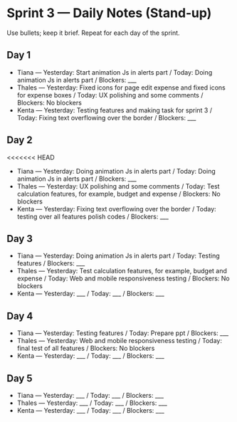 # Sprint 3 — Daily Notes (Stand‑up)

Use bullets; keep it brief. Repeat for each day of the sprint.

## Day 1
- Tiana — Yesterday: Start animation Js in alerts part / Today: Doing animation Js in alerts part / Blockers: ___
- Thales — Yesterday: Fixed icons for page edit expense and fixed icons for expense boxes / Today: UX polishing and some comments / Blockers: No blockers
- Kenta — Yesterday: Testing features and making task for sprint 3  / Today: Fixing text overflowing over the border / Blockers: ___

## Day 2
<<<<<<< HEAD
- Tiana — Yesterday: Doing animation Js in alerts part / Today: Doing animation Js in alerts part / Blockers: ___
- Thales — Yesterday: UX polishing and some comments / Today: Test calculation features, for example, budget and expense / Blockers: No blockers
- Kenta — Yesterday: Fixing text overflowing over the border / Today: testing over all features polish codes / Blockers: ___

## Day 3
- Tiana — Yesterday: Doing animation Js in alerts part / Today: Testing features / Blockers: ___
- Thales — Yesterday: Test calculation features, for example, budget and expense / Today: Web and mobile responsiveness testing / Blockers: No blockers
- Kenta — Yesterday: ___ / Today: ___ / Blockers: ___

## Day 4
- Tiana — Yesterday: Testing features / Today: Prepare ppt / Blockers: ___
- Thales — Yesterday: Web and mobile responsiveness testing / Today: final test of all features / Blockers: No blockers
- Kenta — Yesterday: ___ / Today: ___ / Blockers: ___

## Day 5
- Tiana — Yesterday: ___ / Today: ___ / Blockers: ___
- Thales — Yesterday: ___ / Today: ___ / Blockers: ___
- Kenta — Yesterday: ___ / Today: ___ / Blockers: ___
